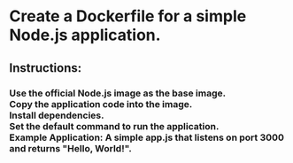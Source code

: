 <h1>Create a Dockerfile for a simple Node.js application.</h1>

<h2>Instructions:</h2>
<h3>Use the official Node.js image as the base image.<br>
Copy the application code into the image.<br>
Install dependencies.<br>
Set the default command to run the application.<br>
Example Application: A simple app.js that listens on port 3000 and returns "Hello, World!".<br></h3>